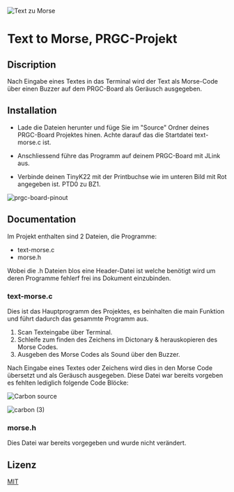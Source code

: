 ![Text zu Morse](https://github.com/NathZenh/text-to-morse/assets/46894591/e5f13be1-6cb1-40e2-b09e-2f61b7380958)

# Text to Morse, PRGC-Projekt

## Discription
Nach Eingabe eines Textes in das Terminal wird der Text als Morse-Code über einen Buzzer auf dem PRGC-Board als Geräusch ausgegeben.

## Installation
- Lade die Dateien herunter und füge Sie im "Source" Ordner deines PRGC-Board Projektes hinen. Achte darauf das die Startdatei text-morse.c ist.
- Anschliessend führe das Programm auf deinem PRGC-Board mit JLink aus.

- Verbinde deinen TinyK22 mit der Printbuchse wie im unteren Bild mit Rot angegeben ist.
  PTD0 zu BZ1.

![prgc-board-pinout](https://github.com/NathZenh/text-to-morse/assets/46894591/1bff0afe-9036-42cc-879f-e4ee49226187)

## Documentation
Im Projekt enthalten sind 2 Dateien, die Programme:
- text-morse.c
- morse.h

Wobei die .h Dateien blos eine Header-Datei ist welche benötigt wird um deren Programme fehlerf frei ins Dokument einzubinden.

### text-morse.c
Dies ist das Hauptprogramm des Projektes, es beinhalten die main Funktion und führt dadurch das gesammte Programm aus.
1. Scan Texteingabe über Terminal.
2. Schleife zum finden des Zeichens im Dictonary & herauskopieren des Morse Codes.
3. Ausgeben des Morse Codes als Sound über den Buzzer.

Nach Eingabe eines Textes oder Zeichens wird dies in den Morse Code übersetzt und als Geräusch ausgegeben.
Diese Datei war bereits vorgeben es fehlten lediglich folgende Code Blöcke:

![Carbon source](https://github.com/NathZenh/text-to-morse/assets/46894591/8f9b180e-46d3-45ef-9790-93414eb0374e)

![carbon (3)](https://github.com/NathZenh/text-to-morse/assets/46894591/21771251-c699-472a-a150-84e142c7db30)

### morse.h
Dies Datei war bereits vorgegeben und wurde nicht verändert.

## Lizenz
[MIT](https://choosealicense.com/licenses/mit/)
